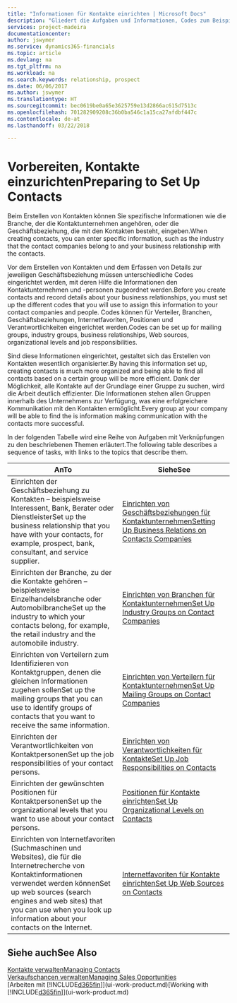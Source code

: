 ```yaml
---
title: "Informationen für Kontakte einrichten | Microsoft Docs"
description: "Gliedert die Aufgaben und Informationen, Codes zum Beispiel über Branchen und Geschäftsbeziehungen festzulegen, bevor Sie Kontakte erstellen."
services: project-madeira
documentationcenter: 
author: jswymer
ms.service: dynamics365-financials
ms.topic: article
ms.devlang: na
ms.tgt_pltfrm: na
ms.workload: na
ms.search.keywords: relationship, prospect
ms.date: 06/06/2017
ms.author: jswymer
ms.translationtype: HT
ms.sourcegitcommit: bec0619be0a65e3625759e13d2866ac615d7513c
ms.openlocfilehash: 701282909208c36b0ba546c1a15ca27afdbf447c
ms.contentlocale: de-at
ms.lasthandoff: 03/22/2018

---
```

# <a name="preparing-to-set-up-contacts"></a><span data-ttu-id="36114-103">Vorbereiten, Kontakte einzurichten</span><span class="sxs-lookup"><span data-stu-id="36114-103">Preparing to Set Up Contacts</span></span>
<span data-ttu-id="36114-104">Beim Erstellen von Kontakten können Sie spezifische Informationen wie die Branche, der die Kontaktunternehmen angehören, oder die Geschäftsbeziehung, die mit den Kontakten besteht, eingeben.</span><span class="sxs-lookup"><span data-stu-id="36114-104">When creating contacts, you can enter specific information, such as the industry that the contact companies belong to and your business relationship with the contacts.</span></span>

<span data-ttu-id="36114-105">Vor dem Erstellen von Kontakten und dem Erfassen von Details zur jeweiligen Geschäftsbeziehung müssen unterschiedliche Codes eingerichtet werden, mit deren Hilfe die Informationen den Kontaktunternehmen und -personen zugeordnet werden.</span><span class="sxs-lookup"><span data-stu-id="36114-105">Before you create contacts and record details about your business relationships, you must set up the different codes that you will use to assign this information to your contact companies and people.</span></span> <span data-ttu-id="36114-106">Codes können für Verteiler, Branchen, Geschäftsbeziehungen, Internetfavoriten, Positionen und Verantwortlichkeiten eingerichtet werden.</span><span class="sxs-lookup"><span data-stu-id="36114-106">Codes can be set up for mailing groups, industry groups, business relationships, Web sources, organizational levels and job responsibilities.</span></span>

<span data-ttu-id="36114-107">Sind diese Informationen eingerichtet, gestaltet sich das Erstellen von Kontakten wesentlich organisierter.</span><span class="sxs-lookup"><span data-stu-id="36114-107">By having this information set up, creating contacts is much more organized and being able to find all contacts based on a certain group will be more efficient.</span></span> <span data-ttu-id="36114-108">Dank der Möglichkeit, alle Kontakte auf der Grundlage einer Gruppe zu suchen, wird die Arbeit deutlich effizienter. Die Informationen stehen allen Gruppen innerhalb des Unternehmens zur Verfügung, was eine erfolgreichere Kommunikation mit den Kontakten ermöglicht.</span><span class="sxs-lookup"><span data-stu-id="36114-108">Every group at your company will be able to find the is information making communication with the contacts more successful.</span></span>

<span data-ttu-id="36114-109">In der folgenden Tabelle wird eine Reihe von Aufgaben mit Verknüpfungen zu den beschriebenen Themen erläutert.</span><span class="sxs-lookup"><span data-stu-id="36114-109">The following table describes a sequence of tasks, with links to the topics that describe them.</span></span> 

| <span data-ttu-id="36114-110">An</span><span class="sxs-lookup"><span data-stu-id="36114-110">To</span></span> | <span data-ttu-id="36114-111">Siehe</span><span class="sxs-lookup"><span data-stu-id="36114-111">See</span></span> |
| --- | --- |
| <span data-ttu-id="36114-112">Einrichten der Geschäftsbeziehung zu Kontakten – beispielsweise Interessent, Bank, Berater oder Dienstleister</span><span class="sxs-lookup"><span data-stu-id="36114-112">Set up the business relationship that you have with your contacts, for example, prospect, bank, consultant, and service supplier.</span></span> |[<span data-ttu-id="36114-113">Einrichten von Geschäftsbeziehungen für Kontaktunternehmen</span><span class="sxs-lookup"><span data-stu-id="36114-113">Setting Up Business Relations on Contacts Companies</span></span>](marketing-business-relations.md) |
| <span data-ttu-id="36114-114">Einrichten der Branche, zu der die Kontakte gehören – beispielsweise Einzelhandelsbranche oder Automobilbranche</span><span class="sxs-lookup"><span data-stu-id="36114-114">Set up the industry to which your contacts belong, for example, the retail industry and the automobile industry.</span></span> |[<span data-ttu-id="36114-115">Einrichten von Branchen für Kontaktunternehmen</span><span class="sxs-lookup"><span data-stu-id="36114-115">Set Up Industry Groups on Contact Companies</span></span>](marketing-industry-groups.md) |
| <span data-ttu-id="36114-116">Einrichten von Verteilern zum Identifizieren von Kontaktgruppen, denen die gleichen Informationen zugehen sollen</span><span class="sxs-lookup"><span data-stu-id="36114-116">Set up the mailing groups that you can use to identify groups of contacts that you want to receive the same information.</span></span> |[<span data-ttu-id="36114-117">Einrichten von Verteilern für Kontaktunternehmen</span><span class="sxs-lookup"><span data-stu-id="36114-117">Set Up Mailing Groups on Contact Companies</span></span>](marketing-mailing-groups.md) |
| <span data-ttu-id="36114-118">Einrichten der Verantwortlichkeiten von Kontaktpersonen</span><span class="sxs-lookup"><span data-stu-id="36114-118">Set up the job responsibilities of your contact persons.</span></span> |[<span data-ttu-id="36114-119">Einrichten von Verantwortlichkeiten für Kontakte</span><span class="sxs-lookup"><span data-stu-id="36114-119">Set Up Job Responsibilities on Contacts</span></span>](marketing-job-responsibilities.md) |
| <span data-ttu-id="36114-120">Einrichten der gewünschten Positionen für Kontaktpersonen</span><span class="sxs-lookup"><span data-stu-id="36114-120">Set up the organizational levels that you want to use about your contact persons.</span></span> |[<span data-ttu-id="36114-121">Positionen für Kontakte einrichten</span><span class="sxs-lookup"><span data-stu-id="36114-121">Set Up Organizational Levels on Contacts</span></span>](marketing-organizational-levels.md) |
| <span data-ttu-id="36114-122">Einrichten von Internetfavoriten (Suchmaschinen und Websites), die für die Internetrecherche von Kontaktinformationen verwendet werden können</span><span class="sxs-lookup"><span data-stu-id="36114-122">Set up web sources (search engines and web sites) that you can use when you look up information about your contacts on the Internet.</span></span> |[<span data-ttu-id="36114-123">Internetfavoriten für Kontakte einrichten</span><span class="sxs-lookup"><span data-stu-id="36114-123">Set Up Web Sources on Contacts</span></span>](marketing-web-sources.md) |

## <a name="see-also"></a><span data-ttu-id="36114-124">Siehe auch</span><span class="sxs-lookup"><span data-stu-id="36114-124">See Also</span></span>
[<span data-ttu-id="36114-125">Kontakte verwalten</span><span class="sxs-lookup"><span data-stu-id="36114-125">Managing Contacts</span></span>](marketing-contacts.md)  
[<span data-ttu-id="36114-126">Verkaufschancen verwalten</span><span class="sxs-lookup"><span data-stu-id="36114-126">Managing Sales Opportunities</span></span>](marketing-manage-sales-opportunities.md)  
<span data-ttu-id="36114-127">[Arbeiten mit [!INCLUDE[d365fin](includes/d365fin_md.md)]](ui-work-product.md)</span><span class="sxs-lookup"><span data-stu-id="36114-127">[Working with [!INCLUDE[d365fin](includes/d365fin_md.md)]](ui-work-product.md)</span></span>

